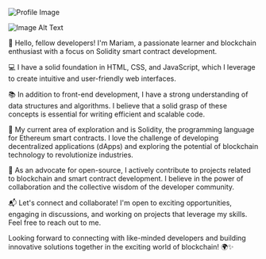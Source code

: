 ![Profile Image](image-source)

<img alt="Image Alt Text" src="HELLO WORLD.gif" />

👋 Hello, fellow developers! I'm Mariam, a passionate learner and blockchain enthusiast with a focus on Solidity smart contract development.

💻 I have a solid foundation in HTML, CSS, and JavaScript, which I leverage to create intuitive and user-friendly web interfaces.

📚 In addition to front-end development, I have a strong understanding of data structures and algorithms. I believe that a solid grasp of these concepts is essential for writing efficient and scalable code.

🌟 My current area of exploration and is Solidity, the programming language for Ethereum smart contracts. I love the challenge of developing decentralized applications (dApps) and exploring the potential of blockchain technology to revolutionize industries.

🚀 As an advocate for open-source, I actively contribute to projects related to blockchain and smart contract development. I believe in the power of collaboration and the collective wisdom of the developer community.

📬 Let's connect and collaborate! I'm open to exciting opportunities, engaging in discussions, and working on projects that leverage my skills. Feel free to reach out to me.


Looking forward to connecting with like-minded developers and building innovative solutions together in the exciting world of blockchain! 🌍✨
